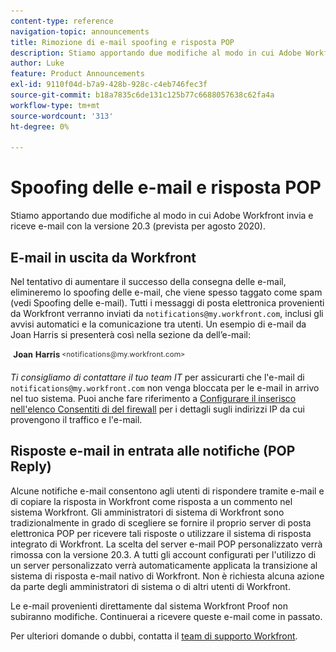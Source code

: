 ```yaml
---
content-type: reference
navigation-topic: announcements
title: Rimozione di e-mail spoofing e risposta POP
description: Stiamo apportando due modifiche al modo in cui Adobe Workfront invia e riceve e-mail con la versione 20.3 (prevista per agosto 2020).
author: Luke
feature: Product Announcements
exl-id: 9110f04d-b7a9-428b-928c-c4eb746fec3f
source-git-commit: b18a7835c6de131c125b77c6688057638c62fa4a
workflow-type: tm+mt
source-wordcount: '313'
ht-degree: 0%

---
```


# Spoofing delle e-mail e risposta POP

Stiamo apportando due modifiche al modo in cui Adobe Workfront invia e riceve e-mail con la versione 20.3 (prevista per agosto 2020).

## E-mail in uscita da Workfront

Nel tentativo di aumentare il successo della consegna delle e-mail, elimineremo lo spoofing delle e-mail, che viene spesso taggato come spam (vedi Spoofing delle e-mail). Tutti i messaggi di posta elettronica provenienti da Workfront verranno inviati da `notifications@my.workfront.com`, inclusi gli avvisi automatici e la comunicazione tra utenti. Un esempio di e-mail da Joan Harris si presenterà così nella sezione da dell’e-mail:

![E-mail di esempio](assets/noreply.png)

*Ti consigliamo di contattare il tuo team IT* per assicurarti che l&#39;e-mail di `notifications@my.workfront.com` non venga bloccata per le e-mail in arrivo nel tuo sistema. Puoi anche fare riferimento a [Configurare il inserisco nell&#39;elenco Consentiti di del firewall](../../../administration-and-setup/get-started-wf-administration/configure-your-firewall.md) per i dettagli sugli indirizzi IP da cui provengono il traffico e l&#39;e-mail.

## Risposte e-mail in entrata alle notifiche (POP Reply)

Alcune notifiche e-mail consentono agli utenti di rispondere tramite e-mail e di copiare la risposta in Workfront come risposta a un commento nel sistema Workfront. Gli amministratori di sistema di Workfront sono tradizionalmente in grado di scegliere se fornire il proprio server di posta elettronica POP per ricevere tali risposte o utilizzare il sistema di risposta integrato di Workfront. La scelta del server e-mail POP personalizzato verrà rimossa con la versione 20.3. A tutti gli account configurati per l&#39;utilizzo di un server personalizzato verrà automaticamente applicata la transizione al sistema di risposta e-mail nativo di Workfront. Non è richiesta alcuna azione da parte degli amministratori di sistema o di altri utenti di Workfront.

Le e-mail provenienti direttamente dal sistema Workfront Proof non subiranno modifiche. Continuerai a ricevere queste e-mail come in passato.

Per ulteriori domande o dubbi, contatta il [team di supporto Workfront](https://experienceleague.adobe.com/it?support-tab=home#support).
